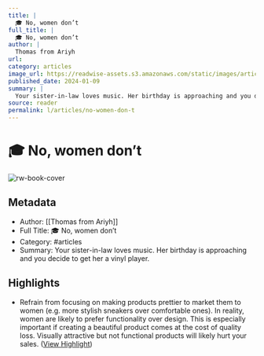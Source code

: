 ```yaml
---
title: |
  🎓 No, women don’t
full_title: |
  🎓 No, women don’t
author: |
  Thomas from Ariyh
url: 
category: articles
image_url: https://readwise-assets.s3.amazonaws.com/static/images/article4.6bc1851654a0.png
published_date: 2024-01-09
summary: |
  Your sister-in-law loves music. Her birthday is approaching and you decide to get her a vinyl player.
source: reader
permalink: l/articles/no-women-don-t
---
```

# 🎓 No, women don’t

![rw-book-cover](https://readwise-assets.s3.amazonaws.com/static/images/article4.6bc1851654a0.png)

## Metadata
- Author: [[Thomas from Ariyh]]
- Full Title: 🎓 No, women don’t
- Category: #articles
- Summary: Your sister-in-law loves music. Her birthday is approaching and you decide to get her a vinyl player.

## Highlights
- Refrain from focusing on making products prettier to market them to women (e.g. more stylish sneakers over comfortable ones). In reality, women are likely to prefer functionality over design.
  This is especially important if creating a beautiful product comes at the cost of quality loss. Visually attractive but not functional products will likely hurt your sales. ([View Highlight](https://read.readwise.io/read/01hkqe175sxdeccjfsgapsjj7w))


